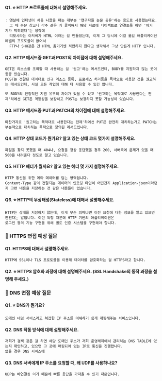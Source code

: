 

#### Q1. ⭐️ HTTP 프로토콜에 대해서 설명해주세요.
```
: 옛날에 인터넷이 처음 나왔을 때는 대부분 '연구자들 논문 공유'하는 용도로 사용했는데요.
  그 때 논문 참고나 각주 같은 거 클릭해서 해당 자료에 다이렉트로 연결토록 하면 '이거 기가 막히겠다'는 생각에
  티모시라는 아저씨가 HTML 이라는 걸 만들었는데, 이제 그 당시에 이걸 옮길 애플리케이션 레벨의 프로토콜이 없어서
  FTP나 SHH같은 건 HTML 옮기기엔 적합하지 않다고 생각해서 그냥 만든게 HTTP 입니다.
```


#### Q2. HTTP 메서드중 GET과 POST의 차이점에 대해 설명해주세요.
```
GET은 리소스를 조회할 때 사용하는 걸 '권고'하는 메서드인데, BODY를 지원하지 않는 곳이 종종 있습니다.
﻿POST는 전달된 데이터로 신규 리소스 등록, 프로세스 처리등을 목적으로 사용할 것을 권고하는 메서드인데, 사실 모든 작업에 대해 다 사용할 수 있긴 합니다.

또 BODY의 안정적인 지원 유무의 차이가 있을 수 있고 '권고하는 목적대로 사용한다는 전제'하에선 GET은 멱등성을 보장하고 POST는 보장하지 못할 가능성이 있습니다.

```

#### Q3. HTTP 메서드중 PUT과 PATCH의 차이점에 대해 설명해주세요.
```
마찬가지로 '권고하는 목적대로 사용한다는 전제'하에선 PUT은 완전히 대치하는거고 PATCH는 부분적으로 대치하는 목적으로 정의된 메서드입니다.

```

#### Q4. HTTP 상태 코드가 뭔가요? 알고 있는 상태 코드 몇가지 설명해주세요.
```
파일을 찾지 못했을 때 404나, 요청을 정상 응답했을 경우 200, 서버측에 문제가 있을 때 500을 내려준다 정도로 알고 있습니다.
```

#### Q5. HTTP 헤더가 뭘까요? 알고 있는 헤더 몇 가지 설명해주세요.
```
HTTP 통신을 위한 메타 데이터를 담는 영역입니다.
Content-Type 같이 전달되는 데이터의 인코딩 타입이 어떤건지 Application-json이라던지 그런 내용을 저장하는 것 같은 내용들이 있습니다.

```

#### Q6. ⭐️ HTTP의 무상태성(Stateless)에 대해서 설명해주세요.
```
HTTP는 상태를 저장하지 않는데, 이게 무슨 의미냐면 이전 요청에 대한 정보를 알고 있으면 안된다는 말입니다. 이런 특징 때문에 HTTP 기반의 애플리케이션은
로그인 등의 기능 구현을 위해 별도 인증 시스템을 구현해야 합니다.
```


### 📎 HTTPS 면접 예상 질문

#### Q1. HTTPS에 대해서 설명해주세요.
```
HTTP에 SSL이나 TLS 프로토콜을 이용해 데이터를 암호화하는 걸 HTTPS라고 합니다.
```

#### Q2. ⭐️ HTTPS 암호화 과정에 대해 설명해주세요. (SSL Handshake의 동작 과정을 설명해 주세요.)



### 📎 DNS 면접 예상 질문

#### Q1. ⭐️ DNS가 뭔가요?
```
도메인 네임 서비스라고 복잡한 IP 주소를 이해하기 쉽게 매핑해주는 서비스입니다.
```
#### Q2. DNS 작동 방식에 대해 설명해주세요.
```
저희가 검색 같은 걸 하면 해당 도메인 주소가 저희 운영체제에서 관리하는 DNS TABLE에 있는지 확인하고, 있으면 그 곳에 매핑되어 있는 IP로 통신을 진행합니다.
없을 경우 DNS 서비스에 
```

#### Q3. DNS 서버에게 IP 주소를 요청할 때, 왜 UDP를 사용하나요?
```
UDP는 비연결성 이기 때문에 빠른 응답을 가져올 수 있기 때문입니다.
```
